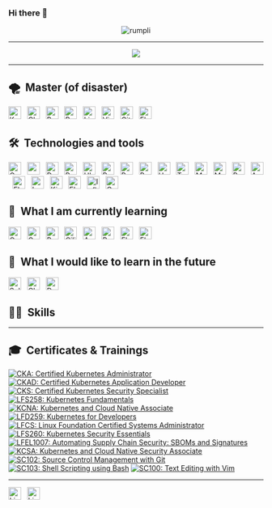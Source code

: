 ### Hi there 👋

<p align="center"> <img src="https://komarev.com/ghpvc/?username=rumpli" alt="rumpli" /> </p>

---

<p align="center">  
  <img src="https://quotes-github-readme.vercel.app/api?type=horizontal&theme=monokai" />
</p>

---

## 🌪️  Master (of disaster)

[<img src="https://img.shields.io/badge/Kubernetes-282C34?logo=kubernetes&logoColor=FFFFFF&labelColor=326CE5" alt="Kubernetes logo" title="Kubernetes" height="25" />][tech_tools_anchor]
&nbsp;
[<img src="https://img.shields.io/badge/CloudFoundry-282C34?logo=cloudfoundry&logoColor=FFFFFF&labelColor=0C9ED5" alt="CloudFoundry_logo" title="CloudFoundry" height="25" />][tech_tools_anchor]
&nbsp;
[<img src="https://img.shields.io/badge/BOSH-282C34?logo=bosh&logoColor=FFFFFF&labelColor=4AB0E1" alt="Bosh_logo" title="BOSH" height="25" />][tech_tools_anchor]
&nbsp;
[<img src="https://img.shields.io/badge/Bash-282C34?logo=gnubash&logoColor=FFFFFF&labelColor=4EAA25" alt="Bash_logo" title="Bash" height="25" />][tech_tools_anchor]
&nbsp;
[<img src="https://img.shields.io/badge/Linux-282C34?logo=linux&logoColor=FFFFFF&labelColor=FCC624" alt="Linux_logo" title="Linux" height="25" />][tech_tools_anchor]
&nbsp;
[<img src="https://img.shields.io/badge/Vim-282C34?logo=vim&logoColor=FFFFFF&labelColor=019733" alt="Vim_logo" title="Vim" height="25" />][tech_tools_anchor]
&nbsp;
[<img src="https://img.shields.io/badge/Git-282C34?logo=git&logoColor=FFFFFF&labelColor=F05032" alt="Git_logo" title="Git" height="25" />][tech_tools_anchor]
&nbsp;
[<img src="https://img.shields.io/badge/ElasticStack-282C34?logo=elasticstack&logoColor=FFFFFF&labelColor=005571" alt="Elasticstack_logo" title="ElasticStack" height="25" />][tech_tools_anchor]
&nbsp;

## 🛠  Technologies and tools

[<img src="https://img.shields.io/badge/Concourse-282C34?logo=concourse&logoColor=FFFFFF&labelColor=3398DC" alt="Concourse_logo" title="Concourse" height="25" />][tech_tools_anchor]
&nbsp;
[<img src="https://img.shields.io/badge/zsh-282C34?logo=zsh&logoColor=FFFFFF&labelColor=F15A24" alt="zsh_logo" title="zsh" height="25" />][tech_tools_anchor]
&nbsp;
[<img src="https://img.shields.io/badge/Docker-282C34?logo=docker&logoColor=FFFFFF&labelColor=2496ED" alt="Docker_logo" title="Docker" height="25" />][tech_tools_anchor]
&nbsp;
[<img src="https://img.shields.io/badge/Redhat-282C34?logo=redhat&logoColor=FFFFFF&labelColor=EE0000" alt="Redhat_logo" title="Redhat" height="25" />][tech_tools_anchor]
&nbsp;
[<img src="https://img.shields.io/badge/Ubuntu-282C34?logo=ubuntu&logoColor=FFFFFF&labelColor=E95420" alt="Ubuntu_logo" title="Ubuntu" height="25" />][tech_tools_anchor]
&nbsp;
[<img src="https://img.shields.io/badge/RabbitMQ-282C34?logo=rabbitmq&logoColor=FFFFFF&labelColor=FF6600" alt="Rabbitmq_logo" title="RabbitMQ" height="25" />][tech_tools_anchor]
&nbsp;
[<img src="https://img.shields.io/badge/Python-282C34?logo=python&logoColor=FFFFFF&labelColor=3776AB" alt="Python_logo" title="Python" height="25" />][tech_tools_anchor]
&nbsp;
[<img src="https://img.shields.io/badge/Ruby-282C34?logo=ruby&logoColor=FFFFFF&labelColor=CC342D" alt="Ruby_logo" title="Ruby" height="25" />][tech_tools_anchor]
&nbsp;
[<img src="https://img.shields.io/badge/Helm-282C34?logo=helm&logoColor=FFFFFF&labelColor=0F1689" alt="Helm_logo" title="Helm" height="25" />][tech_tools_anchor]
&nbsp;
[<img src="https://img.shields.io/badge/Terraform-282C34?logo=terraform&logoColor=FFFFFF&labelColor=844FBA" alt="Terraform_logo" title="Terraform" height="25" />][tech_tools_anchor]
&nbsp;
[<img src="https://img.shields.io/badge/MongoDB-282C34?logo=mongodb&logoColor=FFFFFF&labelColor=47A248" alt="Mongodb_logo" title="MongoDB" height="25" />][tech_tools_anchor]
&nbsp;
[<img src="https://img.shields.io/badge/MariaDB-282C34?logo=mariadb&logoColor=FFFFFF&labelColor=003545" alt="Mariadb_logo" title="MariaDB" height="25" />][tech_tools_anchor]
&nbsp;
[<img src="https://img.shields.io/badge/Redis-282C34?logo=redis&logoColor=FFFFFF&labelColor=DC382D" alt="Redis_logo" title="Redis" height="25" />][tech_tools_anchor]
&nbsp;
[<img src="https://img.shields.io/badge/Ansible-282C34?logo=ansible&logoColor=FFFFFF&labelColor=EE0000" alt="Ansible_logo" title="Ansible" height="25" />][tech_tools_anchor]
&nbsp;
[<img src="https://img.shields.io/badge/ElasticSearch-282C34?logo=elasticsearch&logoColor=FFFFFF&labelColor=005571" alt="Elasticsearch_logo" title="ElasticSearch" height="25" />][tech_tools_anchor]
&nbsp;
[<img src="https://img.shields.io/badge/Logstash-282C34?logo=logstash&logoColor=FFFFFF&labelColor=005571" alt="Logstash_logo" title="Logstash" height="25" />][tech_tools_anchor]
&nbsp;
[<img src="https://img.shields.io/badge/Kibana-282C34?logo=kibana&logoColor=FFFFFF&labelColor=005571" alt="Kibana_logo" title="Kibana" height="25" />][tech_tools_anchor]
&nbsp;
[<img src="https://img.shields.io/badge/ElasticCloudEnterprise-282C34?logo=elasticcloud&logoColor=FFFFFF&labelColor=005571" alt="Elasticcloud_logo" title="ElasticCloud" height="25" />][tech_tools_anchor]
&nbsp;
[<img src="https://img.shields.io/badge/InfluxDB-282C34?logo=influxdb&logoColor=FFFFFF&labelColor=22ADF6" alt="Influxdb_logo" title="InfluxDB" height="25" />][tech_tools_anchor]
&nbsp;
[<img src="https://img.shields.io/badge/Grafana-282C34?logo=grafana&logoColor=FFFFFF&labelColor=F46800" alt="Grafana_logo" title="Grafana" height="25" />][tech_tools_anchor]
&nbsp;

## 🌱  What I am currently learning

[<img src="https://img.shields.io/badge/OpenTofu-282C34?logo=opentofu&logoColor=FFFFFF&labelColor=FFDA18" alt="Opentofu_logo" title="OpenTofu" height="25" />][tech_tools_anchor]
&nbsp;
[<img src="https://img.shields.io/badge/Go-282C34?logo=go&logoColor=FFFFFF&labelColor=00ADD8" alt="Go_logo" title="Go" height="25" />][tech_tools_anchor]
&nbsp;
[<img src="https://img.shields.io/badge/PostgreSQL-282C34?logo=postgresql&logoColor=FFFFFF&labelColor=4169E1" alt="PostgreSQL_logo" title="PostgreSQL" height="25" />][tech_tools_anchor]
&nbsp;
[<img src="https://img.shields.io/badge/Cilium-282C34?logo=cilium&logoColor=FFFFFF&labelColor=F8C517" alt="Cilium_logo" title="Cilium" height="25" />][tech_tools_anchor]
&nbsp;
[<img src="https://img.shields.io/badge/Argo-282C34?logo=argo&logoColor=FFFFFF&labelColor=EF7B4D" alt="Argo_logo" title="Argo" height="25" />][tech_tools_anchor]
&nbsp;
[<img src="https://img.shields.io/badge/Prometheus-282C34?logo=prometheus&logoColor=FFFFFF&labelColor=E6522C" alt="Prometheus_logo" title="Prometheus" height="25" />][tech_tools_anchor]
&nbsp;
[<img src="https://img.shields.io/badge/FluentD-282C34?logo=fluentd&logoColor=FFFFFF&labelColor=0E83C8" alt="Fluentd_logo" title="FluentD" height="25" />][tech_tools_anchor]
&nbsp;
[<img src="https://img.shields.io/badge/FluentBit-282C34?logo=fluentbit&logoColor=FFFFFF&labelColor=49BDA5" alt="Fluentbit_logo" title="FluentBit" height="25" />][tech_tools_anchor]
&nbsp;

## 🔮  What I would like to learn in the future

[<img src="https://img.shields.io/badge/Solidity-282C34?logo=solidity&logoColor=FFFFFF&labelColor=363636" alt="Solidity_logo" title="Solidity" height="25" />][tech_tools_anchor]
&nbsp;
[<img src="https://img.shields.io/badge/ChaosMesh-282C34?logo=chaosmesh&logoColor=FFFFFF&labelColor=D55E75" alt="Chaosmesh_logo" title="ChaosMesh" height="25" />][tech_tools_anchor]
&nbsp;
[<img src="https://img.shields.io/badge/DnD-282C34?logo=dungeonsanddragons&logoColor=FFFFFF&labelColor=ED1C24" alt="Dnd_logo" title="DnD" height="25" />][tech_tools_anchor]
&nbsp;

## 💪🏻  Skills



[tech_tools_anchor]: #

<!--
**rumpli/rumpli** is a ✨ _special_ ✨ repository because its `README.md` (this file) appears on your GitHub profile.

Here are some ideas to get you started:

- 🔭 I’m currently working on ...
- 🌱 I’m currently learning ...
- 👯 I’m looking to collaborate on ...
- 🤔 I’m looking for help with ...
- 💬 Ask me about ...
- 📫 How to reach me: ...
- 😄 Pronouns: ...
- ⚡ Fun fact: ...
-->

---

## 🎓  Certificates & Trainings

<!--START_SECTION:badges-->
[![CKA: Certified Kubernetes Administrator](https://images.credly.com/size/110x110/images/8b8ed108-e77d-4396-ac59-2504583b9d54/cka_from_cncfsite__281_29.png)](http://www.credly.com/badges/efc9b2b8-8a1b-473e-a62d-c025202ddc14 "CKA: Certified Kubernetes Administrator")
[![CKAD: Certified Kubernetes Application Developer](https://images.credly.com/size/110x110/images/f88d800c-5261-45c6-9515-0458e31c3e16/ckad_from_cncfsite.png)](http://www.credly.com/badges/286757c3-ea16-48ec-b23d-4787c624664e "CKAD: Certified Kubernetes Application Developer")
[![CKS: Certified Kubernetes Security Specialist](https://images.credly.com/size/110x110/images/9945dfcb-1cca-4529-85e6-db1be3782210/kubernetes-security-specialist-logo2.png)](http://www.credly.com/badges/ab7992f4-f0e7-4c87-b93d-95b07d6fac8d "CKS: Certified Kubernetes Security Specialist")
[![LFS258: Kubernetes Fundamentals](https://images.credly.com/size/110x110/images/9e4096f6-038b-4c0a-ad60-832ef84cbf14/LF_logobadge.png)](http://www.credly.com/badges/fc67b0c9-d0aa-458f-8137-704fe865030e "LFS258: Kubernetes Fundamentals")
[![KCNA: Kubernetes and Cloud Native Associate](https://images.credly.com/size/110x110/images/f28f1d88-428a-47f6-95b5-7da1dd6c1000/KCNA_badge.png)](http://www.credly.com/badges/50361187-7717-413a-9fdf-d9f4d05f29e1 "KCNA: Kubernetes and Cloud Native Associate")
[![LFD259: Kubernetes for Developers](https://images.credly.com/size/110x110/images/5c15c611-e2dc-44ad-b39e-503bed8804c7/LF_logobadge.png)](http://www.credly.com/badges/9ce83fd2-7c07-4806-b2b0-44c67b730985 "LFD259: Kubernetes for Developers")
[![LFCS: Linux Foundation Certified Systems Administrator](https://images.credly.com/size/110x110/images/1e6611ca-8afe-4ecc-ad4d-305fba52ee7e/1_LFCS-600x600.png)](http://www.credly.com/badges/4da1ed4a-efda-42b4-984a-984ff57bab55 "LFCS: Linux Foundation Certified Systems Administrator")
[![LFS260: Kubernetes Security Essentials](https://images.credly.com/size/110x110/images/6157ec8e-09df-4704-a18b-470487576817/LF_logobadge.png)](http://www.credly.com/badges/73e7e102-df32-4d11-8b96-e144891966d0 "LFS260: Kubernetes Security Essentials")
[![LFEL1007: Automating Supply Chain Security: SBOMs and Signatures](https://images.credly.com/size/110x110/images/3ca1d92e-0ffb-49bd-ba51-7b680fcb0c35/image.png)](http://www.credly.com/badges/df7f8462-2656-4418-a24a-6148f50ad710 "LFEL1007: Automating Supply Chain Security: SBOMs and Signatures")
[![KCSA: Kubernetes and Cloud Native Security Associate](https://images.credly.com/size/110x110/images/67dd8a95-8876-4051-9cb9-3d97c204f85a/image.png)](http://www.credly.com/badges/d0ce236f-04ae-44b6-a149-4f9e0b73f390 "KCSA: Kubernetes and Cloud Native Security Associate")
[![SC102: Source Control Management with Git](https://images.credly.com/size/110x110/images/29ad7ced-93b0-4543-b84c-3c6ccc183405/image.png)](http://www.credly.com/badges/d644b1d7-e914-4182-8ac1-217ee566c6b3 "SC102: Source Control Management with Git")
[![SC103: Shell Scripting using Bash](https://images.credly.com/size/110x110/images/62ed61bd-120c-487b-8d0f-aea54f414b2b/image.png)](http://www.credly.com/badges/55c04a23-8bcc-49d9-8d3a-983dc0c1936d "SC103: Shell Scripting using Bash")
[![SC100: Text Editing with Vim](https://images.credly.com/size/110x110/images/102aa232-41cf-4187-9cda-b0efb0ba63a4/image.png)](http://www.credly.com/badges/80afaae5-eaa8-4f38-825c-7899ce9dfafb "SC100: Text Editing with Vim")
<!--END_SECTION:badges-->

---

[<img src="https://img.shields.io/badge/LinkedIn-282C34?logo=linkedin&logoColor=FFFFFF&labelColor=0A66C2" alt="Linkedin_logo" title="LinkedIn" height="25" />](https://www.linkedin.com/in/englert/)
&nbsp;
[<img src="https://img.shields.io/badge/LinuxFoundation-282C34?logo=linuxfoundation&logoColor=FFFFFF&labelColor=003366" alt="Linuxfoundation_logo" title="LinuxFoundation" height="25" />](https://openprofile.dev/profile/Rumpli)
&nbsp;
